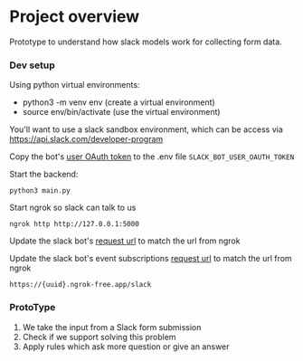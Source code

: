 # Project overview
Prototype to understand how slack models work for collecting form data. 

### Dev setup
Using python virtual environments:
- python3 -m venv env (create a virtual environment)
- source env/bin/activate (use the virtual environment)

You'll want to use a slack sandbox environment, which can be access via https://api.slack.com/developer-program 

Copy the bot's [user OAuth token](https://api.slack.com/apps/A074RSJEQA0/oauth) to the .env 
file `SLACK_BOT_USER_OAUTH_TOKEN`

Start the backend:
```shell
python3 main.py
```

Start ngrok so slack can talk to us 
```shell
ngrok http http://127.0.0.1:5000
```

Update the slack bot's [request url](https://api.slack.com/apps/A074RSJEQA0/interactive-messages) to match the url from 
ngrok

Update the slack bot's event subscriptions [request url](https://api.slack.com/apps/A074RSJEQA0/event-subscriptions) to match the url from ngrok

```shell
https://{uuid}.ngrok-free.app/slack
```

### ProtoType
1. We take the input from a Slack form submission
2. Check if we support solving this problem
3. Apply rules which ask more question or give an answer